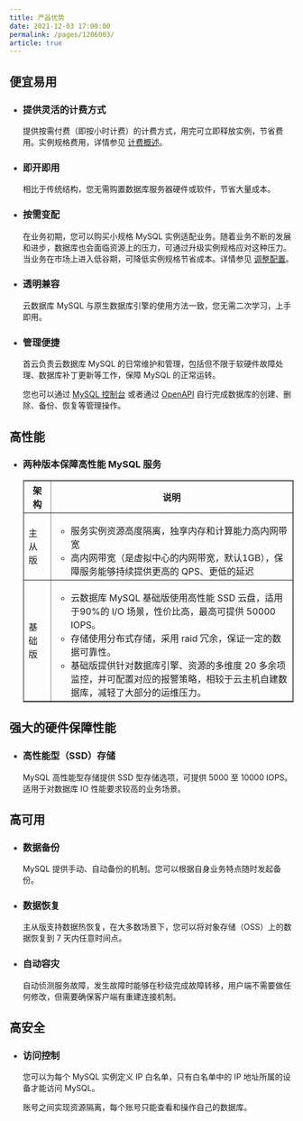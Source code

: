 ```yaml
---
title: 产品优势
date: 2021-12-03 17:00:00
permalink: /pages/1206003/
article: true
---
```



## 便宜易用

- ### 提供灵活的计费方式

  提供按需付费（即按小时计费）的计费方式，用完可立即释放实例，节省费用。实例规格费用，详情参见 [计费概述](../03.购买指南/00.计费概述.md)。

- ### 即开即用

  相比于传统结构，您无需购置数据库服务器硬件或软件，节省大量成本。

- ### 按需变配

  在业务初期，您可以购买小规格 MySQL 实例适配业务。随着业务不断的发展和进步，数据库也会面临资源上的压力，可通过升级实例规格应对这种压力。当业务在市场上进入低谷期，可降低实例规格节省成本。详情参见 [调整配置](./../04.操作指南/02.管理实例/06.调整配置.md)。

- ### 透明兼容

  云数据库 MySQL 与原生数据库引擎的使用方法一致，您无需二次学习，上手即用。

- ### 管理便捷

  首云负责云数据库 MySQL 的日常维护和管理，包括但不限于软硬件故障处理、数据库补丁更新等工作，保障 MySQL 的正常运转。

  您也可以通过 [MySQL 控制台](https://console.capitalonline.net/dbinstances) 或者通过 [OpenAPI](./../08.API文档/01.API概览.md) 自行完成数据库的创建、删除、备份、恢复等管理操作。

## 高性能

- ### 两种版本保障高性能 MySQL 服务

  <table width="95%" border="1" cellpadding="2" cellspacing="1">
  	<thead>
          <tr>
          	<th width="10%">架构</th>
              <th width="90%">说明</th>
          </tr>
  	</thead>
      <tbody>
          <tr>
          	<td>主从版</td>
              <td>
                  <ul>
                      <li>服务实例资源高度隔离，独享内存和计算能力高内网带宽</li>
                      <li>高内网带宽（是虚拟中心的内网带宽，默认1GB），保障服务能够持续提供更高的 QPS、更低的延迟</li>
                  </ul>
              </td>
          </tr>
          <tr>
          	<td>基础版</td>
              <td>
                  <ul>
                      <li>云数据库 MySQL 基础版使用高性能 SSD 云盘，适用于90%的 I/O 场景，性价比高，最高可提供 50000 IOPS。</li>
                      <li>存储使用分布式存储，采用 raid 冗余，保证一定的数据可靠性。</li>
                      <li>基础版提供针对数据库引擎、资源的多维度 20 多余项监控，并可配置对应的报警策略，相较于云主机自建数据库，减轻了大部分的运维压力。</li>
                  </ul>
              </td>
          </tr>
  	</tbody>
  </table>

## 强大的硬件保障性能

- ### 高性能型（SSD）存储

  MySQL 高性能型存储提供 SSD 型存储选项，可提供 5000 至 10000 IOPS。适用于对数据库 IO 性能要求较高的业务场景。

## 高可用

- ### 数据备份

  MySQL 提供手动、自动备份的机制。您可以根据自身业务特点随时发起备份。

- ### 数据恢复

  主从版支持数据热恢复，在大多数场景下，您可以将对象存储（OSS）上的数据恢复到 7 天内任意时间点。

- ### 自动容灾

  自动侦测服务故障，发生故障时能够在秒级完成故障转移，用户端不需要做任何修改，但需要确保客户端有重建连接机制。

## 高安全

- ### 访问控制

  您可以为每个 MySQL 实例定义 IP 白名单，只有白名单中的 IP 地址所属的设备才能访问 MySQL。

  账号之间实现资源隔离，每个账号只能查看和操作自己的数据库。

